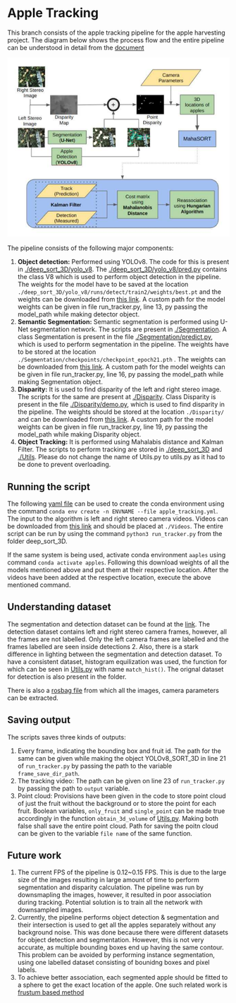 # Apple Tracking

This branch consists of the apple tracking pipeline for the apple harvesting project. The diagram below shows the process flow and the entire pipeline can be understood in detail from the [document](./docs/Report.pdf)

![Pipeline Components](pipeline.png)

The pipeline consists of the following major components:
1. **Object detection:** Performed using YOLOv8. The code for this is present in [./deep_sort_3D/yolo_v8](./deep_sort_3D/yolo_v8). The [./deep_sort_3D/yolo_v8/pred.py](./deep_sort_3D/yolo_v8/pred.py) contains the class V8 which is used to perform object detection in the pipeline. The weights for the model have to be saved at the location `./deep_sort_3D/yolo_v8/runs/detect/train2/weights/best.pt` and the weights can be downloaded from [this link](https://drive.google.com/drive/folders/1sFemci9CUVmg45D0P46qEtFgqzgDb7WV?usp=sharing). A custom path for the model weights can be given in file run_tracker.py, line 13, py passing the model_path while making detector object.
2. **Semantic Segmentation:** Semantic segmentation is performed using U-Net segmentation network. The scripts are present in [./Segmentation](./Segmentation). A class Segmentation is present in the file [./Segmentation/predict.py](./Segmentation/predict.py), which is used to perform segmentation in the pipeline. The weights have to be stored at the location `./Segmentation/checkpoints/checkpoint_epoch21.pth` . The weights can be downloaded from [this link](https://drive.google.com/drive/folders/1SLQZ_C2akL93qqQLLdmABtkRMkxU2kXX?usp=sharing). A custom path for the model weights can be given in file run_tracker.py, line 16, py passing the model_path while making Segmentation object.
3. **Disparity:** It is used to find disparity of the left and right stereo image. The scripts for the same are present at [./Disparity](./Disparity). Class Disparity is present in the file [./Disparity/demo.py](./Disparity/demo.py), which is used to find disparity in the pipeline. The weights should be stored at the location `./Disparity/` and can be downloaded from [this link](https://drive.google.com/drive/folders/1wiNKmOERfpBoCXHKhCqRHcrs9p3JPWyU?usp=sharing). A custom path for the model weights can be given in file run_tracker.py, line 19, py passing the model_path while making Disparity object.
4. **Object Tracking:** It is performed using Mahalabis distance and Kalman Filter. The scripts to perform tracking are stored in [./deep_sort_3D](./deep_sort_3D) and [./Utils](./Utils.py). Please do not change the name of Utils.py to utils.py as it had to be done to prevent overloading.

## Running the script
The following [yaml file](./apple_tracking.yml) can be used to create the conda environment using the command `conda env create -n ENVNAME --file apple_tracking.yml`. The input to the algorithm is left and right stereo camera videos. Videos can be downloaded from [this link](https://drive.google.com/file/d/1IBIvf8zmRcegE7JVpd93acpcQ8UwD3mI/view?usp=sharing) and should be placed at `./Videos`. The entire script can be run by using the command `python3 run_tracker.py` from the folder deep_sort_3D.

If the same system is being used, activate conda environment `aaples` using command `conda activate apples`. Following this download weights of all the models mentioned above and put them at their respective location. After the videos have been added at the respective location, execute the above mentioned command.

## Understanding dataset

The segmentation and detection dataset can be found at the [link](https://drive.google.com/drive/folders/1i_6DE68TGnajEhaPC8Q_9szrNDHlj7uK?usp=sharing). 
The detection dataset contains left and right stereo camera frames, however, all the frames are not labelled. Only the left camera frames are labelled and the frames labelled are seen inside detections 2. Also, there is a stark difference in lighting between the segmentation and detection dataset. To have a consistent dataset, histogram equilization was used, the function for which can be seen in [Utils.py](./Utils.py) with name `match_hist()`. The orignal dataset for detection is also present in the folder.

There is also a [rosbag file](https://drive.google.com/file/d/1RYs63_lZkLn7WU8qkNku_MXHmAPPsB9i/view?usp=sharing) from which all the images, camera parameters can be extracted. 

## Saving output

The scripts saves three kinds of outputs:

1. Every frame, indicating the bounding box and fruit id. The path for the same can be given while making the object YOLOv8_SORT_3D in line 21 of `run_tracker.py` by passing the path to the variable `frame_save_dir_path`. 
2. The tracking video: The path can be given on line 23 of `run_tracker.py` by passing the path to `output` variable.
3. Point cloud: Provisions have been given in the code to store point cloud of just the fruit without the background or to store the point for each fruit. Boolean variables, `only_fruit` and `single_point` can be made true accordingly in the function `obtain_3d_volume` of [Utils.py](./Utils.py). Making both false shall save the entire point cloud. Path for saving the poitn cloud can be given to the variable `file name` of the same function. 

## Future work

1. The current FPS of the pipeline is 0.12~0.15 FPS. This is due to the large size of the images resulting in large amount of time to perform segmentation and disparity calculation. The pipeline was run by downsmapling the images, however, it resulted in poor association during tracking. Potential solution is to train all the network with downsampled images.
2. Currently, the pipeline performs object detection & segmentation and their intersection is used to get all the apples separately without any background noise. This was done because there were different datasets for object detection and segmentation. However, this is not very accurate, as multiple bounding boxes end up having the same contour. This problem can be avoided by performing instance segmentation, using one labelled dataset consisting of bounidng boxes and pixel labels.
3. To achieve better association, each segmented apple should be fitted to a sphere to get the exact location of the apple. One such related work is [frustum based method](https://www.mdpi.com/2072-4292/14/3/482) 

 



